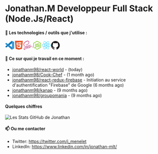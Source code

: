 # Jonathan.M Developpeur Full Stack (Node.Js/React)

#### 🔨 Les technologies / outils que j'utilise :

<div style="display: flex; margin-right: 20px;">
    <img width="30px" alt="logo visual studio code" src="./images/vscode-original.svg" />
    <img width="30px" alt="logo HTML5" src="./images/html5-original.svg" />
    <img width="30px" alt="logo SASS" src="./images/sass-original.svg" />
    <img width="30px" alt="logo node js" src="./images/nodejs-original.svg" />
    <img width="30px" alt="logo node js" src="./images/react-original.svg" />
    <img width="30px" alt="logo GitHub" src="./images/github-original.svg" />
</div>

#### 👷 Ce sur quoi je travail en ce moment :


- [jonathanm98/react-world](https://github.com/jonathanm98/react-world) -  (today)
- [jonathanm98/Cook-Chef](https://github.com/jonathanm98/Cook-Chef) -  (1 month ago)
- [jonathanm98/react-redux-firebase](https://github.com/jonathanm98/react-redux-firebase) - Initiation au service d&#39;authentification &#34;Firebase&#34; de Google (6 months ago)
- [jonathanm98/kanap](https://github.com/jonathanm98/kanap) -  (9 months ago)
- [jonathanm98/groupomania](https://github.com/jonathanm98/groupomania) -  (9 months ago)

#### Quelques chiffres 
![Les Stats GitHub de Jonathan](https://github-readme-stats.vercel.app/api?username=jonathanm98)

#### 📫 Ou me contacter

- Twitter: https://twitter.com/j_menelet
- LinkedIn: https://www.linkedin.com/in/jonathan-mlt/